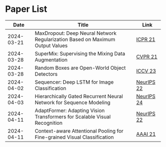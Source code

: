 # Paper List

| Date       | Title | Link |
|------------|-------|------|
| 2024-03-21 | MaxDropout: Deep Neural Network Regularization Based on Maximum Output Values | [ICPR 21](https://arxiv.org/abs/2007.13723) |
| 2024-03-28 | SuperMix: Supervising the Mixing Data Augmentation | [CVPR 21](https://openaccess.thecvf.com/content/CVPR2021/html/Dabouei_SuperMix_Supervising_the_Mixing_Data_Augmentation_CVPR_2021_paper.html) |
| 2024-03-28 | Random Boxes are Open-World Object Detectors | [ICCV 23](https://openaccess.thecvf.com/content/ICCV2023/html/Wang_Random_Boxes_Are_Open-world_Object_Detectors_ICCV_2023_paper.html) |
| 2024-04-02 | Sequencer: Deep LSTM for Image Classification | [NeurIPS 22](https://proceedings.neurips.cc/paper_files/paper/2022/hash/f9d7d6c695bc983fcfb5b70a5fbdfd2f-Abstract-Conference.html) |
| 2024-04-03 | Hierarchically Gated Recurrent Neural Network for Sequence Modeling | [NeurIPS 24](https://proceedings.neurips.cc/paper_files/paper/2023/hash/694be3548697e9cc8999d45e8d16fe1e-Abstract-Conference.html) |
| 2024-04-11 | AdaptFormer: Adapting Vision Transformers for Scalable Visual Recognition | [NeurIPS 22](https://proceedings.neurips.cc/paper_files/paper/2022/hash/69e2f49ab0837b71b0e0cb7c555990f8-Abstract-Conference.html) |
| 2024-04-11 | Context-aware Attentional Pooling for Fine-grained Visual Classification | [AAAI 21](https://ojs.aaai.org/index.php/AAAI/article/view/16176) |
